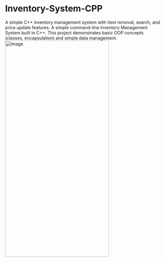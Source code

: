 # Inventory-System-CPP
A simple C++ inventory management system with item removal, search, and price update features.
A simple command-line Inventory Management System built in C++.
This project demonstrates basic OOP concepts (classes, encapsulation) and simple data management.
<img width="337" height="701" alt="image" src="https://github.com/user-attachments/assets/78ca7c56-ac75-4eca-9194-9660906ee5ef" />
